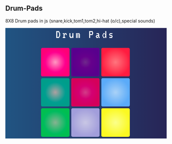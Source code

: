## Drum-Pads
8X8 Drum pads in js (snare,kick,tom1,tom2,hi-hat (o/c),special sounds)

![demo](pads.png)
